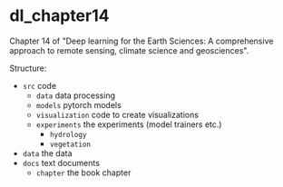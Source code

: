 # dl_chapter14

Chapter 14 of "Deep learning for the Earth Sciences: A comprehensive approach to remote sensing, climate science and geosciences".

Structure:

* `src` code
    * `data` data processing
    * `models` pytorch models
    * `visualization` code to create visualizations
    * `experiments` the experiments (model trainers etc.)
        * `hydrology`
        * `vegetation`
* `data` the data
* `docs` text documents
    * `chapter` the book chapter
